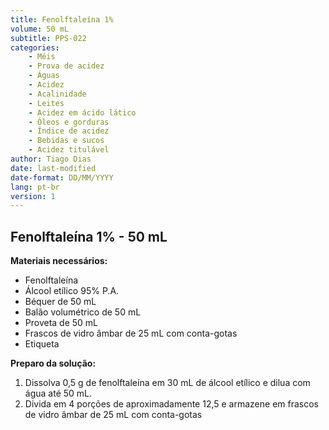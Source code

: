 ```yaml
---
title: Fenolftaleína 1%
volume: 50 mL
subtitle: PPS-022
categories:
    - Méis
    - Prova de acidez
    - Águas
    - Acidez
    - Acalinidade
    - Leites
    - Acidez em ácido lático
    - Óleos e gorduras
    - Índice de acidez
    - Bebidas e sucos
    - Acidez titulável
author: Tiago Dias
date: last-modified
date-format: DD/MM/YYYY
lang: pt-br
version: 1
---
```


## Fenolftaleína 1% - 50 mL

**Materiais necessários:**

- Fenolftaleína
- Álcool etílico 95% P.A.
- Béquer de 50 mL
- Balão volumétrico de 50 mL
- Proveta de 50 mL
- Frascos de vidro âmbar de 25 mL com conta-gotas
- Etiqueta

**Preparo da solução:**

1. Dissolva 0,5 g de fenolftaleína em 30 mL de álcool etílico e dilua com água até 50 mL.
2. Divida em 4 porções de aproximadamente 12,5 e armazene em frascos de vidro âmbar de 25 mL com conta-gotas
